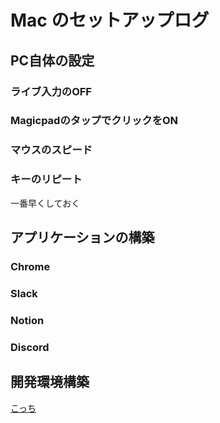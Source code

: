 # Mac のセットアップログ

## PC自体の設定

### ライブ入力のOFF

### MagicpadのタップでクリックをON

### マウスのスピード

### キーのリピート

一番早くしておく


## アプリケーションの構築

### Chrome

### Slack

### Notion

### Discord

## 開発環境構築

[こっち](./readme.md)


